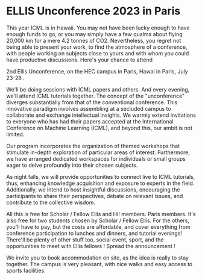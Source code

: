# ELLIS Unconference 2023 in Paris
This year ICML is in Hawaii. You may not have been lucky enough to have enough funds to go, or you may simply have a few qualms about flying 20,000 km for a mere 4.2 tonnes of CO2. Nevertheless, you regret not being able to present your work, to find the atmosphere of a conference, with people working on subjects close to yours and with whom you could have productive discussions. Here's your chance to attend

2nd Ellis Unconference, on the HEC campus in Paris, Hawai in Paris, July 23-28 .

We'll be doing sessions with ICML papers and others. And every evening, we'll attend ICML tutorials together. The concept of the "unconference" diverges substantially from that of the conventional conference. This innovative paradigm involves assembling at a secluded campus to collaborate and exchange intellectual insights. We warmly extend invitations to everyone who has had their papers accepted at the International Conference on Machine Learning (ICML), and beyond this, our ambit is not limited.

Our program incorporates the organization of themed workshops that stimulate in-depth  exploration of particular areas of interest. Furthermore, we have arranged dedicated workspaces for individuals or small groups eager to delve profoundly into their chosen subjects.

As night falls, we will provide opportunities to connect live to ICML tutorials, thus, enhancing knowledge acquisition and exposure to experts in the field. Additionally, we intend to host insightful discussions, encouraging the participants to share their perspectives, debate on relevant issues, and contribute to the collective wisdom.

All this is free for Scholar / Fellow Ellis and Hi! members. Paris members. It's also free for two students chosen by Scholar / Fellow Ellis. For the others, you'll have to pay, but the costs are affordable, and cover everything from conference participation to lunches and dinners, and tutorial evenings! There'll be plenty of other stuff too, social event, sport, and the opportunities to meet with Ellis fellows ! Spread the announcement !

We invite you to book accommodation on site, as the idea is really to stay together. The campus is very pleasant, with nice walks and easy access to sports facilities.
